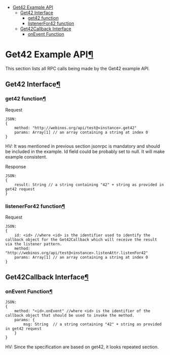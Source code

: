 -   [Get42 Example API](#Get42-Example-API)
    -   [Get42 Interface](#Get42-Interface)
        -   [get42 function](#get42-function)
        -   [listenerFor42 function](#listenerFor42-function)
    -   [Get42Callback Interface](#Get42Callback-Interface)
        -   [onEvent Function](#onEvent-Function)

Get42 Example API[¶](#Get42-Example-API)
========================================

This section lists all RPC calls being made by the Get42 example API.

Get42 Interface[¶](#Get42-Interface)
------------------------------------

### get42 function[¶](#get42-function)

Request

``` {.javascript}
JSON:
{
    method: "http://webinos.org/api/test@<instance>.get42" 
    params: Array[1] // an array containing a string at index 0
}
```

HV: It was mentioned in previous section jsonrpc is mandatory and should
be included in the example. Id field could be probably set to null. It
will make example consistent.

Response

``` {.javascript}
JSON:
{
    result: String // a string containing "42" + string as provided in get42 request
}
```

### listenerFor42 function[¶](#listenerFor42-function)

Request

``` {.javascript}
JSON:
{
    id: <id> //where <id> is the identifier used to identify the callback object for the Get42Callback which will receive the result via the listener pattern.
    method: "http://webinos.org/api/test@<instance>.listenAttr.listenFor42" 
    params: Array[1] // an array containing a string at index 0
}
```

Get42Callback Interface[¶](#Get42Callback-Interface)
----------------------------------------------------

### onEvent Function[¶](#onEvent-Function)

``` {.javascript}
JSON:
{
    method: "<id>.onEvent" //where <id> is the identifier of the callback object that should be used to invoke the method.
    params: {
        msg: String  // a string containing "42" + string as provided in get42 request
    }
}
```

HV: Since the specification are based on get42, it looks repeated
section.

